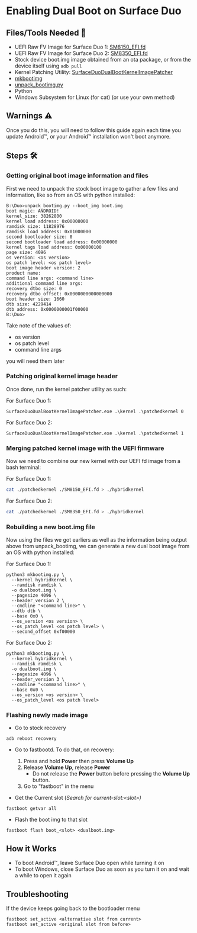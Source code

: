 # Enabling Dual Boot on Surface Duo

## Files/Tools Needed 📃

- UEFI Raw FV Image for Surface Duo 1: [SM8150_EFI.fd](https://github.com/WOA-Project/SurfaceDuoPkg/releases)
- UEFI Raw FV Image for Surface Duo 2: [SM8350_EFI.fd](https://github.com/WOA-Project/SurfaceDuoPkg/releases)
- Stock device boot.img image obtained from an ota package, or from the device itself using ```adb pull```
- Kernel Patching Utility: [SurfaceDuoDualBootKernelImagePatcher](https://github.com/WOA-Project/SurfaceDuoDualBootKernelImagePatcher/releases)
- [mkbootimg](https://github.com/WOA-Project/SurfaceDuoPkg/blob/main/ImageResources/mkbootimg.py)
- [unpack_bootimg.py](https://android.googlesource.com/platform/system/tools/mkbootimg/+/refs/heads/master/unpack_bootimg.py)
- Python
- Windows Subsystem for Linux (for cat) (or use your own method)

## Warnings ⚠️

Once you do this, you will need to follow this guide again each time you update Android™, or your Android™ installation won't boot anymore.

## Steps 🛠️

### Getting original boot image information and files

First we need to unpack the stock boot image to gather a few files and information, like so from an OS with python installed:

```batch
B:\Duo>unpack_bootimg.py --boot_img boot.img
boot magic: ANDROID!
kernel_size: 38262800
kernel load address: 0x00008000
ramdisk size: 11828976
ramdisk load address: 0x01000000
second bootloader size: 0
second bootloader load address: 0x00000000
kernel tags load address: 0x00000100
page size: 4096
os version: <os version>
os patch level: <os patch level>
boot image header version: 2
product name:
command line args: <command line>
additional command line args:
recovery dtbo size: 0
recovery dtbo offset: 0x0000000000000000
boot header size: 1660
dtb size: 4229414
dtb address: 0x0000000001f00000
B:\Duo>
```

Take note of the values of:

- os version
- os patch level
- command line args

you will need them later

### Patching original kernel image header

Once done, run the kernel patcher utility as such:

For Surface Duo 1:

```batch
SurfaceDuoDualBootKernelImagePatcher.exe .\kernel .\patchedkernel 0
```

For Surface Duo 2:

```batch
SurfaceDuoDualBootKernelImagePatcher.exe .\kernel .\patchedkernel 1
```

### Merging patched kernel image with the UEFI firmware

Now we need to combine our new kernel with our UEFI fd image from a bash terminal:

For Surface Duo 1:

```bash
cat ./patchedkernel ./SM8150_EFI.fd > ./hybridkernel
```

For Surface Duo 2:

```bash
cat ./patchedkernel ./SM8350_EFI.fd > ./hybridkernel
```

### Rebuilding a new boot.img file

Now using the files we got earliers as well as the information being output above from unpack_bootimg, we can generate a new dual boot image from an OS with python installed:

For Surface Duo 1:

```batch
python3 mkbootimg.py \
  --kernel hybridkernel \
  --ramdisk ramdisk \
  -o dualboot.img \
  --pagesize 4096 \
  --header_version 2 \
  --cmdline "<command line>" \
  --dtb dtb \
  --base 0x0 \
  --os_version <os version> \
  --os_patch_level <os patch level> \
  --second_offset 0xf00000
```

For Surface Duo 2:

```batch
python3 mkbootimg.py \
  --kernel hybridkernel \
  --ramdisk ramdisk \
  -o dualboot.img \
  --pagesize 4096 \
  --header_version 3 \
  --cmdline "<command line>" \
  --base 0x0 \
  --os_version <os version> \
  --os_patch_level <os patch level>
```

### Flashing newly made image

- Go to stock recovery

```batch
adb reboot recovery
```

- Go to fastbootd. To do that, on recovery:
  1. Press and hold **Power** then press **Volume Up**
  2. Release **Volume Up**, release **Power**
     * Do not release the **Power** button before pressing the **Volume Up** button.
  4. Go to "fastboot" in the menu

- Get the Current slot (*Search for current-slot:<slot\>)*

```batch
fastboot getvar all
```

- Flash the boot img to that slot

```batch
fastboot flash boot_<slot> <dualboot.img>
```

## How it Works

- To boot Android™, leave Surface Duo open while turning it on
- To boot Windows, close Surface Duo as soon as you turn it on and wait a while to open it again

## Troubleshooting

If the device keeps going back to the bootloader menu

```batch
fastboot set_active <alternative slot from current>
fastboot set_active <original slot from before>
```
